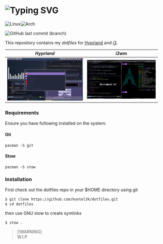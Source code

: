 # ![Typing SVG](https://readme-typing-svg.herokuapp.com?font=Iosevka&size=25&pause=1000&color=8F1DA0&center=true&vCenter=true&width=806&height=100&lines=~%2Fdotfiles)

![Linux](https://img.shields.io/badge/Linux-FCC624?style=for-the-badge&logo=linux&logoColor=black)![Arch](https://img.shields.io/badge/Arch%20Linux-1793D1?logo=arch-linux&logoColor=fff&style=for-the-badge)

![GitHub last commit (branch)](https://img.shields.io/github/last-commit/huntel3k/dotfiles/master)

This repository contains my *dotfiles* for [Hyprland](https://hyprland.org) and [i3](https://i3wm.org).

| **_Hyprland_**              | **_i3wm_**          |
|-----------------------------|---------------------|
| ![Hyprland](./hyprland.png) | ![i3wm](./i3wm.png) |

### Requirements

Ensure you have following installed on the system:

#### Git 

```
pacman -S git
```

#### Stow

```
pacman -S stow
```

### Installation

First check out the dotfiles repo in your $HOME directory using git

```console
$ git clone https://github.com/huntel3k/dotfiles.git 
$ cd dotfiles
```

then use GNU stow to create symlinks

```console
$ stow .
```

> [!WARNING]\
> W.I.P

